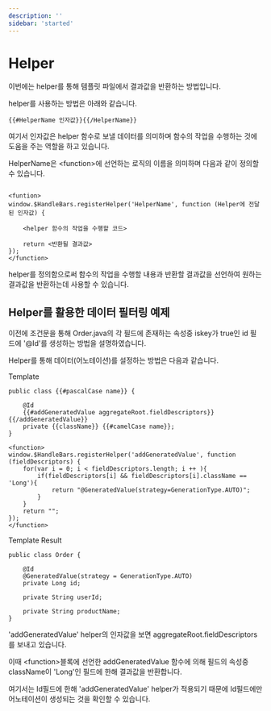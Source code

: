 ```yaml
---
description: ''
sidebar: 'started'
---
```

# Helper

이번에는 helper를 통해 템플릿 파일에서 결과값을 반환하는 방법입니다.

helper를 사용하는 방법은 아래와 같습니다.

```
{{#HelperName 인자값}}{{/HelperName}}
```
여기서 인자값은 helper 함수로 보낼 데이터를 의미하며 함수의 작업을 수행하는 것에 도움을 주는 역할을 하고 있습니다.

HelperName은 <function\>에 선언하는 로직의 이름을 의미하며 다음과 같이 정의할 수 있습니다.
```

<funtion>
window.$HandleBars.registerHelper('HelperName', function (Helper에 전달된 인자값) {
    
    <helper 함수의 작업을 수행할 코드>
    
    return <반환될 결과값>
});
</function>
```

helper를 정의함으로써 함수의 작업을 수행할 내용과 반환할 결과값을 선언하여 원하는 결과값을 반환하는데 사용할 수 있습니다.


## Helper를 활용한 데이터 필터링 예제

이전에 조건문을 통해 Order.java의 각 필드에 존재하는 속성중 iskey가 true인 id 필드에 '@Id'를 생성하는 방법을 설명하였습니다.

Helper를 통해 데이터(어노테이션)를 설정하는 방법은 다음과 같습니다.

Template
```
public class {{#pascalCase name}} {

    @Id
    {{#addGeneratedValue aggregateRoot.fieldDescriptors}}{{/addGeneratedValue}}
    private {{className}} {{#camelCase name}};
}

<function>
window.$HandleBars.registerHelper('addGeneratedValue', function (fieldDescriptors) {
    for(var i = 0; i < fieldDescriptors.length; i ++ ){
        if(fieldDescriptors[i] && fieldDescriptors[i].className == 'Long'){
            return "@GeneratedValue(strategy=GenerationType.AUTO)";
        }
    }
    return "";
});
</function>
```
Template Result
```
public class Order {

    @Id
    @GeneratedValue(strategy = GenerationType.AUTO)
    private Long id;

    private String userId;

    private String productName;
}
```
'addGeneratedValue' helper의 인자값을 보면 aggregateRoot.fieldDescriptors를 보내고 있습니다.

이때 <function\>블록에 선언한 addGeneratedValue 함수에 의해 필드의 속성중 className이 'Long'인 필드에 한해 결과값을 반환합니다.

여기서는 Id필드에 한해 'addGeneratedValue' helper가 적용되기 때문에 Id필드에만 어노테이션이 생성되는 것을 확인할 수 있습니다.